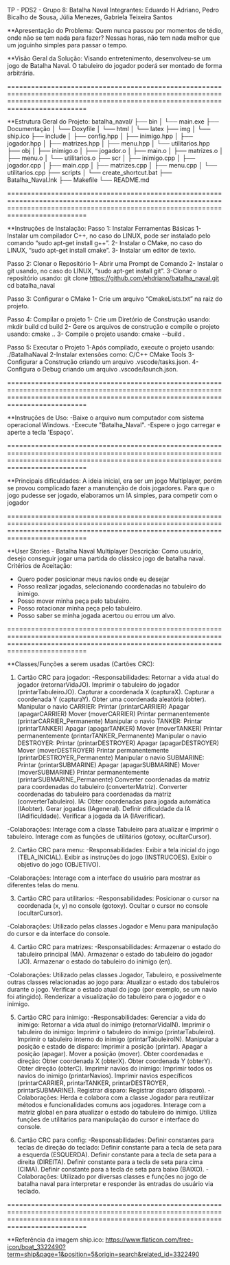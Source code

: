 TP - PDS2 - Grupo 8: Batalha Naval
Integrantes: Eduardo H Adriano, Pedro Bicalho de Sousa, Júlia Menezes, Gabriela Teixeira Santos

**Apresentação do Problema: Quem nunca passou por momentos de tédio, onde não se tem nada para fazer? Nessas horas, não tem nada melhor que um joguinho simples para passar o tempo.

**Visão Geral da Solução: Visando entretenimento, desenvolveu-se um jogo de Batalha Naval. O tabuleiro do jogador poderá ser montado de forma arbitrária.

======================================================================================================================================================================================

**Estrutura Geral do Projeto: 
batalha_naval/ 
├── bin
│   └── main.exe
├── Documentação
│   └── Doxyfile
│   └── html
│   └── latex
├── img
│   └── ship.ico
├── include
│   ├── config.hpp
│   ├── inimigo.hpp
│   ├── jogador.hpp
│   ├── matrizes.hpp
│   ├── menu.hpp
│   └── utilitarios.hpp
├── obj
│   ├── inimigo.o
│   ├── jogador.o
│   ├── main.o
│   ├── matrizes.o
│   ├── menu.o
│   └── utilitarios.o
├── scr
│   ├── inimigo.cpp
│   ├── jogador.cpp
│   ├── main.cpp
│   ├── matrizes.cpp
│   ├── menu.cpp
│   └── utilitarios.cpp
├── scripts
│   └── create_shortcut.bat
├── Batalha_Naval.lnk
├── Makefile
└── README.md

======================================================================================================================================================================================

**Instruções de Instalação:
Passo 1: Instalar Ferramentas Básicas
1- Instalar um compilador C++, no caso do LINUX, pode ser instalado pelo comando “sudo apt-get install g++”.
2- Instalar o CMake, no caso do LINUX, “sudo apt-get install cmake”.
3- Instalar um editor de texto.

Passo 2: Clonar o Repositório
1- Abrir uma Prompt de Comando
2- Instalar o git usando, no caso do LINUX, “sudo apt-get install git”.
3-Clonar o repositório usando:
git clone https://github.com/ehdriano/batalha_naval.git
cd batalha_naval

Passo 3: Configurar o CMake
1- Crie um arquivo “CmakeLists.txt” na raiz do projeto.

Passo 4: Compilar o projeto
1- Crie um Diretório de Construção usando:
mkdir build
cd build
2- Gere os arquivos de construção e compile o projeto usando:
cmake ..
3- Compile o projeto usando:
cmake --build .

Passo 5: Executar o Projeto
1-Após compilado, execute o projeto usando:
./BatalhaNaval
2-Instalar extensões como:
C/C++
CMake Tools
3-Configurar a Construção criando um arquivo .vscode/tasks.json.
4-Configura o Debug criando um arquivo .vscode/launch.json.

======================================================================================================================================================================================

**Instruções de Uso: 
-Baixe o arquivo num computador com sistema operacional Windows.
-Execute "Batalha_Naval".
-Espere o jogo carregar e aperte a tecla 'Espaço'.

======================================================================================================================================================================================

**Principais dificuldades: A ideia inicial, era ser um jogo Multiplayer, porém se provou complicado fazer a manutenção de dois jogadores. Para que o jogo pudesse ser jogado,
elaboramos um IA simples, para competir com o jogador

======================================================================================================================================================================================

**User Stories - Batalha Naval Multiplayer
Descrição: Como usuário, desejo conseguir jogar uma partida do clássico jogo de batalha naval.
Critérios de Aceitação:
- Quero poder posicionar meus navios onde eu desejar
- Posso realizar jogadas, selecionando coordenadas no tabuleiro do inimigo.
- Posso mover minha peça pelo tabuleiro.
- Posso rotacionar minha peça pelo tabuleiro.
- Posso saber se minha jogada acertou ou errou um alvo.

======================================================================================================================================================================================

**Classes/Funções a serem usadas (Cartões CRC):
1) Cartão CRC para jogador:
-Responsabilidades:
       Retornar a vida atual do jogador (retornarVidaJO).
       Imprimir o tabuleiro do jogador (printarTabuleiroJO).
       Capturar a coordenada X (capturaX).
       Capturar a coordenada Y (capturaY).
       Obter uma coordenada aleatória (obter).
       Manipular o navio CARRIER:
              Printar (printarCARRIER)
              Apagar (apagarCARRIER)
              Mover (moverCARRIER)
              Printar permanentemente (printarCARRIER_Permanente)
       Manipular o navio TANKER:
              Printar (printarTANKER)
              Apagar (apagarTANKER)
              Mover (moverTANKER)
              Printar permanentemente (printarTANKER_Permanente)
       Manipular o navio DESTROYER:
              Printar (printarDESTROYER)
              Apagar (apagarDESTROYER)
              Mover (moverDESTROYER)
              Printar permanentemente (printarDESTROYER_Permanente)
       Manipular o navio SUBMARINE:
              Printar (printarSUBMARINE)
              Apagar (apagarSUBMARINE)
              Mover (moverSUBMARINE)
              Printar permanentemente (printarSUBMARINE_Permanente)
       Converter coordenadas da matriz para coordenadas do tabuleiro (converterMatriz).
       Converter coordenadas do tabuleiro para coordenadas da matriz (converterTabuleiro).
       IA:
              Obter coordenadas para jogada automática (IAobter).
              Gerar jogadas (IAgeneral).
              Definir dificuldade da IA (IAdificuldade).
              Verificar a jogada da IA (IAverificar).

-Colaborações:
       Interage com a classe Tabuleiro para atualizar e imprimir o tabuleiro.
       Interage com as funções de utilitários (gotoxy, ocultarCursor).

2) Cartão CRC para menu:
-Responsabilidades:
       Exibir a tela inicial do jogo (TELA_INICIAL).
       Exibir as instruções do jogo (INSTRUCOES).
       Exibir o objetivo do jogo (OBJETIVO).

-Colaborações:
       Interage com a interface do usuário para mostrar as diferentes telas do menu.

3) Cartão CRC para utilitarios:
-Responsabilidades:
       Posicionar o cursor na coordenada (x, y) no console (gotoxy).
       Ocultar o cursor no console (ocultarCursor).

-Colaborações:
       Utilizado pelas classes Jogador e Menu para manipulação do cursor e da interface do console.

4) Cartão CRC para matrizes:
-Responsabilidades:
       Armazenar o estado do tabuleiro principal (MA).
       Armazenar o estado do tabuleiro do jogador (JO).
       Armazenar o estado do tabuleiro do inimigo (en).

-Colaborações:
       Utilizado pelas classes Jogador, Tabuleiro, e possivelmente outras classes relacionadas ao jogo para:
              Atualizar o estado dos tabuleiros durante o jogo.
              Verificar o estado atual do jogo (por exemplo, se um navio foi atingido).
              Renderizar a visualização do tabuleiro para o jogador e o inimigo.

5) Cartão CRC para inimigo:
-Responsabilidades:
       Gerenciar a vida do inimigo:
              Retornar a vida atual do inimigo (retornarVidaIN).
       Imprimir o tabuleiro do inimigo:
              Imprimir o tabuleiro do inimigo (printarTabuleiro).
              Imprimir o tabuleiro interno do inimigo (printarTabuleiroIN).
       Manipular a posição e estado de disparo:
              Imprimir a posição (printar).
              Apagar a posição (apagar).
              Mover a posição (mover).
       Obter coordenadas e direção:
              Obter coordenada X (obterX).
              Obter coordenada Y (obterY).
              Obter direção (obterC).
       Imprimir navios do inimigo:
              Imprimir todos os navios do inimigo (printarNavios).
              Imprimir navios específicos (printarCARRIER, printarTANKER, printarDESTROYER, printarSUBMARINE).
       Registrar disparo:
              Registrar disparo (disparo).
-Colaborações:
       Herda e colabora com a classe Jogador para reutilizar métodos e funcionalidades comuns aos jogadores.
       Interage com a matriz global en para atualizar o estado do tabuleiro do inimigo.
       Utiliza funções de utilitários para manipulação do cursor e interface do console.

6) Cartão CRC para config:
-Responsabilidades:
       Definir constantes para teclas de direção do teclado:
              Definir constante para a tecla de seta para a esquerda (ESQUERDA).
              Definir constante para a tecla de seta para a direita (DIREITA).
              Definir constante para a tecla de seta para cima (CIMA).
              Definir constante para a tecla de seta para baixo (BAIXO).
-Colaborações:
       Utilizado por diversas classes e funções no jogo de batalha naval para interpretar e responder às entradas do usuário via teclado.

======================================================================================================================================================================================

**Referência da imagem ship.ico: https://www.flaticon.com/free-icon/boat_3322490?term=ship&page=1&position=5&origin=search&related_id=3322490